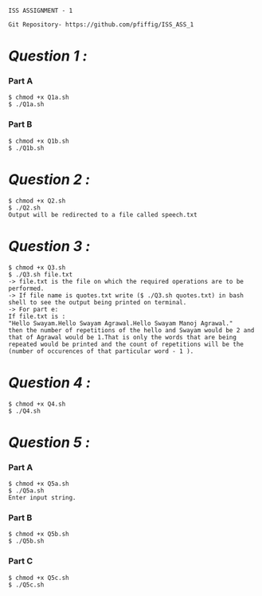 ```
ISS ASSIGNMENT - 1
```
```
Git Repository- https://github.com/pfiffig/ISS_ASS_1
```
# ***Question 1 :***
### **Part A**
```
$ chmod +x Q1a.sh
$ ./Q1a.sh
```
### **Part B**
```
$ chmod +x Q1b.sh
$ ./Q1b.sh
```
# ***Question 2 :***
```
$ chmod +x Q2.sh
$ ./Q2.sh
Output will be redirected to a file called speech.txt
```
# ***Question 3 :***
```
$ chmod +x Q3.sh
$ ./Q3.sh file.txt
-> file.txt is the file on which the required operations are to be performed.
-> If file name is quotes.txt write ($ ./Q3.sh quotes.txt) in bash shell to see the output being printed on terminal.
-> For part e:
If file.txt is :
"Hello Swayam.Hello Swayam Agrawal.Hello Swayam Manoj Agrawal."
then the number of repetitions of the hello and Swayam would be 2 and that of Agrawal would be 1.That is only the words that are being repeated would be printed and the count of repetitions will be the (number of occurences of that particular word - 1 ).
```
# ***Question 4 :***
```
$ chmod +x Q4.sh
$ ./Q4.sh
```
# ***Question 5 :***
### **Part A**
```
$ chmod +x Q5a.sh
$ ./Q5a.sh
Enter input string.
```
### **Part B**
```
$ chmod +x Q5b.sh
$ ./Q5b.sh
```
### **Part C**
```
$ chmod +x Q5c.sh
$ ./Q5c.sh
```